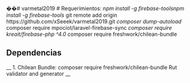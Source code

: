 ��#   v a r m e t a l 2 0 1 9  
  
 #   _ _ R e q u e r i m i e n t o s : _ _  
  
 *   _ _ n p m   i n s t a l l   - g   f i r e b a s e - t o o l s n p m   i n s t a l l   - g   f i r e b a s e - t o o l s _ _  
 *   _ _ g i t   r e m o t e   a d d   o r i g i n   h t t p s : / / g i t h u b . c o m / x S e e e k / v a r m e t a l 2 0 1 9 . g i t _ _  
 *   _ _ c o m p o s e r   d u m p - a u t o l o a d _ _  
 *   _ _ c o m p o s e r   r e q u i r e   m p o c i o t / l a r a v e l - f i r e b a s e - s y n c _ _  
 *   _ _ c o m p o s e r   r e q u i r e   k r e a i t / f i r e b a s e - p h p   ^ 4 . 0 _ _  
 *   _ _ c o m p o s e r   r e q u i r e   f r e s h w o r k / c h i l e a n - b u n d l e   _ _ 


## Dependencias

__ 1. Chilean Bundle: composer require freshwork/chilean-bundle Rut validator and generator __ 
